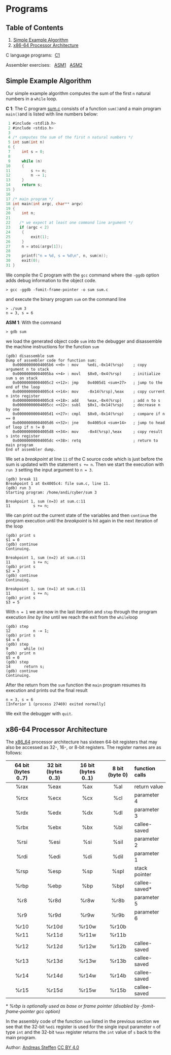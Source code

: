 # Programs

## Table of Contents
1. [Simple Example Algorithm](#section1)
2. [x86-64 Processor Architecture](#section2)

C language programs: &nbsp;[C1](#c1)

Assembler exercises: &nbsp; [ASM1](#asm1) &nbsp; [ASM2](#asm2)

## Simple Example Algorithm <a name="section1"></a>

Our simple example algorithm computes  the sum of the first `n` natural numbers in a `while` loop.

**C 1**: <a name="c1"></a> The C program [sum.c](sum.c) consists of a function `sum()`and a main program `main()`and is listed with line numbers below:

```C
 1 #include <stdlib.h>
 2 #include <stdio.h>
 3
 4 /* computes the sum of the first n natural numbers */
 5 int sum(int n)
 6 {
 7     int s = 0;
 8
 9     while (n)
10     {
11         s += n;
12         n -= 1;
13     }
14     return s;
15 }
16
17 /* main program */
18 int main(int argc, char** argv)
19 {
20     int n;
21
22    /* we expect at least one command line argument */
23    if (argc < 2)
24     {
25         exit(1);
26     }
27     n = atoi(argv[1]);
28
29     printf("n = %d, s = %d\n", n, sum(n));
30     exit(0);
31 }
```
We compile the C program with the `gcc` command where the `-ggdb` option adds debug information to the object code.
```console
> gcc -ggdb -fomit-frame-pointer -o sum sum.c
```
and execute the binary program `sum` on the command line
```console
> ./sum 3
n = 3, s = 6
```
**ASM 1**: <a name="asm1"></a>With the command 
```console
> gdb sum
```
we load the generated object code `sum` into the debugger and disassemble the machine instructions for the function `sum`
```assembly
(gdb) disassemble sum
Dump of assembler code for function sum:
   0x00000000004005b6 <+0> : mov    %edi,-0x14(%rsp)    ; copy argument n to stack
   0x00000000004005ba <+4> : movl   $0x0,-0x4(%rsp)     ; initialize sum s on stack
   0x00000000004005c2 <+12>: jmp    0x4005d1 <sum+27>   ; jump to the end of the loop
   0x00000000004005c4 <+14>: mov    -0x14(%rsp),%eax    ; copy current n into register
   0x00000000004005c8 <+18>: add    %eax,-0x4(%rsp)     ; add n to s
   0x00000000004005cc <+22>: subl   $0x1,-0x14(%rsp)    ; decrease n by one
   0x00000000004005d1 <+27>: cmpl   $0x0,-0x14(%rsp)    ; compare if n == 0
   0x00000000004005d6 <+32>: jne    0x4005c4 <sum+14>   ; jump to head of loop if n != 0
   0x00000000004005d8 <+34>: mov    -0x4(%rsp),%eax     ; copy result s into register
   0x00000000004005dc <+38>: retq                       ; return to main program
End of assembler dump.
```
We set a *breakpoint* at line `11` of the C source code which is just before the sum is updated with the statement `s += n`. Then we start the execution with `run 3` setting the input argument to `n = 3`.
```assembly
(gdb) break 11
Breakpoint 1 at 0x4005c4: file sum.c, line 11.
(gdb) run 3
Starting program: /home/andi/cyber/sum 3

Breakpoint 1, sum (n=3) at sum.c:11
11	        s += n;
```
We can print out the current state of the variables and then `continue` the program execution until the *breakpoint* is hit again in the next iteration of the loop
```assembly
(gdb) print s
$1 = 0
(gdb) continue
Continuing.

Breakpoint 1, sum (n=2) at sum.c:11
11	        s += n;
(gdb) print s
$2 = 3
(gdb) continue
Continuing.

Breakpoint 1, sum (n=1) at sum.c:11
11	        s += n;
(gdb) print s
$3 = 5
```
With `n = 1` we are now in the last iteration and `step` through the program execution *line by line* until we reach the exit from the `while`loop
```assembly
(gdb) step
12	        n -= 1;
(gdb) print s
$4 = 6
(gdb) step
9	    while (n)
(gdb) print n
$5 = 0
(gdb) step
14	    return s;
(gdb) continue
Continuing.
```
After the return from the `sum` function  the `main` program resumes its execution and prints out the final result
```assembly
n = 3, s = 6
[Inferior 1 (process 27469) exited normally]
```
We exit the debugger with `quit`.

##  x86-64 Processor Architecture <a name="section2"></a>

The  [x86_64][X86_CS] processor architecture has sixteen 64-bit registers that may also be accessed as 32-, 16-, or 8-bit registers. The register names are as follows:

|64 bit (bytes 0..7)|32 bit (bytes 0..3)|16 bit (bytes 0..1)|8 bit (byte 0)|function calls|
|:-----:|:-----:|:-----:|:-----:|:-------------|
| %rax  | %eax  | %ax   | %al   | return value |
| %rcx  | %ecx  | %cx   | %cl   | parameter 4  |
| %rdx  | %edx  | %dx   | %dl   | parameter 3  |
| %rbx  | %ebx  | %bx   | %bl   | callee-saved |
| %rsi  | %esi  | %si   | %sil  | parameter 2  |
| %rdi  | %edi  | %di   | %dil  | parameter 1  |
| %rsp  | %esp  | %sp   | %spl  | stack pointer |
| %rbp  | %ebp  | %bp   | %bpl  | callee-saved* |
| %r8   | %r8d  | %r8w  | %r8b  | parameter 5  |
| %r9   | %r9d  | %r9w  | %r9b  | parameter 6  |
| %r10  | %r10d | %r10w | %r10b |              |
| %r11  | %r11d | %r11w | %r11b |              |
| %r12  | %r12d | %r12w | %r12b | callee-saved |
| %r13  | %r13d | %r13w | %r13b | callee-saved |
| %r14  | %r14d | %r14w | %r14b | callee-saved |
| %r15  | %r15d | %r15w | %r15b | callee-saved |

\* *%rbp is optionally used as base or frame pointer (disabled by -fomit-frame-pointer gcc option)*

In the assembly code of the function `sum` listed in the previous section we see that the 32-bit `%edi` register is used for the single input parameter `n`  of type `int` and the 32-bit `%eax` register returns the `int` value of `s` back to the main program.

[X86_CS]: https://cs.brown.edu/courses/cs033/docs/guides/x64_cheatsheet.pdf

Author:  [Andreas Steffen][AS] [CC BY 4.0][CC]

[AS]: mailto:andreas.steffen@strongsec.net
[CC]: http://creativecommons.org/licenses/by/4.0/
